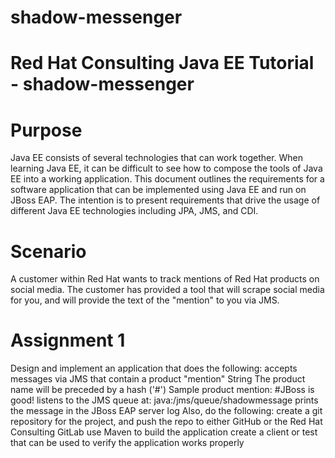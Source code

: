 # shadow-messenger

#  Red Hat Consulting Java EE Tutorial - shadow-messenger

#  Purpose
Java EE consists of several technologies that can work together. When learning Java EE, it can be difficult to see how to compose the tools of Java EE into a working application. This document outlines the requirements for a software application that can be implemented using Java EE and run on JBoss EAP. The intention is to present requirements that drive the usage of different Java EE technologies including JPA, JMS, and CDI.
 
#  Scenario
A customer within Red Hat wants to track mentions of Red Hat products on social media. The customer has provided a tool that will scrape social media for you, and will provide the text of the "mention" to you via JMS.
 
#  Assignment 1
Design and implement an application that does the following:
accepts messages via JMS that contain a product "mention" String
The product name will be preceded by a hash ('#')
Sample product mention: #JBoss is good!
listens to the JMS queue at: java:/jms/queue/shadowmessage
prints the message in the JBoss EAP server log
Also, do the following:
create a git repository for the project, and push the repo to either GitHub or the Red Hat Consulting GitLab
use Maven to build the application
create a client or test that can be used to verify the application works properly

